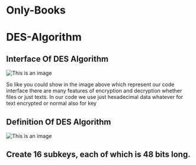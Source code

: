 # Only-Books
# DES-Algorithm
## Interface Of DES Algorithm 

![This is an image](0.PNG)<br/>

So like you could show in the image above which represent our code interface there are many features of encryption and decryption whether files or just texts.
In our code we use just hexadecimal data whatever for text encrypted or normal also for key

## Definition Of DES Algorithm 

![This is an image](1.PNG)<br/>

## Create 16 subkeys, each of which is 48 bits long.
